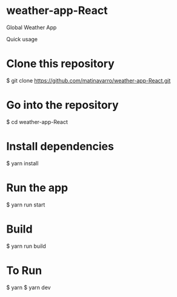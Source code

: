 # weather-app-React
Global Weather App 

Quick usage
# Clone this repository
$ git clone https://github.com/matinavarro/weather-app-React.git
# Go into the repository
$ cd weather-app-React
# Install dependencies
$ yarn install
# Run the app
$ yarn run start
# Build
$ yarn run build
# To Run
$ yarn
$ yarn dev
